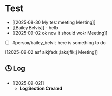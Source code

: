 # Test

- [[2025-08-30 My test meeting Meeting]]
- [[Bailey Belvis]] - hello
- [[2025-09-02 ok now it should wokr Meeting]]

- [ ] #person/bailey_belvis here is something to do

[[2025-09-02 asf alkjfads ;laksjflk;j Meeting]]

## 🕒 Log

- [[2025-09-02]]
	- **Log Section Created**
